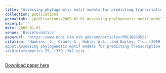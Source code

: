 ```yaml
---
title: "Assessing phylogenetic motif models for predicting transcription factor binding sites"
collection: publications
permalink:  /publications/2009-01-01-Assessing-phylogenetic-motif-models 
excerpt: ''
date: 2009-01-01
venue: 'Bioinformatics'
paperurl: 'https://www.ncbi.nlm.nih.gov/pmc/articles/PMC2687955/'
citation: 'Hawkins, J., Grant; C., Noble, W.S., and Bailey, T.L. (2009).
&quot;Assessing phylogenetic motif models for predicting transcription factor binding sites.&quot; 
<i>Bioinformatics 25, i339-i347.</i>.'
---
```


[Download paper here](https://www.ncbi.nlm.nih.gov/pmc/articles/PMC2687955/)


